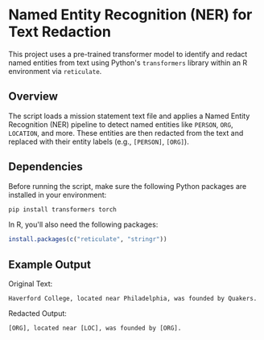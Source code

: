 # Named Entity Recognition (NER) for Text Redaction

This project uses a pre-trained transformer model to identify and redact named entities from text using Python's `transformers` library within an R environment via `reticulate`.

## Overview

The script loads a mission statement text file and applies a Named Entity Recognition (NER) pipeline to detect named entities like `PERSON`, `ORG`, `LOCATION`, and more. These entities are then redacted from the text and replaced with their entity labels (e.g., `[PERSON]`, `[ORG]`).

## Dependencies

Before running the script, make sure the following Python packages are installed in your environment:

```bash
pip install transformers torch
```

In R, you'll also need the following packages:

```r
install.packages(c("reticulate", "stringr"))
```

## Example Output
Original Text:

```
Haverford College, located near Philadelphia, was founded by Quakers.

```

Redacted Output:
```
[ORG], located near [LOC], was founded by [ORG].
```

